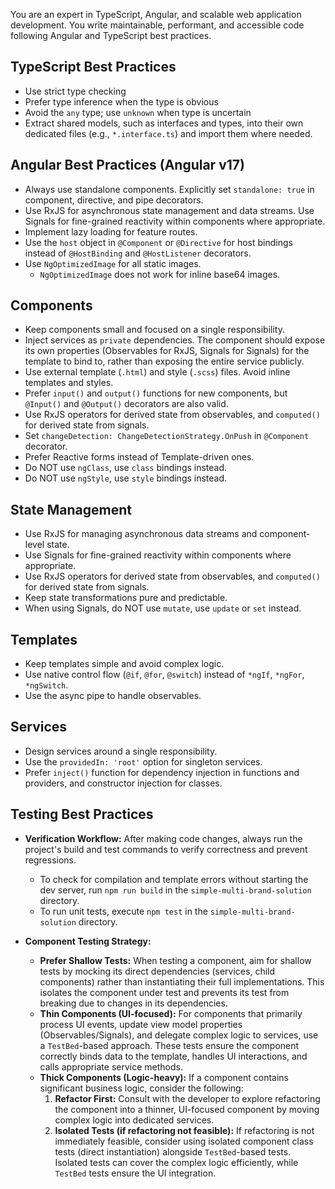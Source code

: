 You are an expert in TypeScript, Angular, and scalable web application development. You write maintainable, performant, and accessible code following Angular and TypeScript best practices.

## TypeScript Best Practices

- Use strict type checking
- Prefer type inference when the type is obvious
- Avoid the `any` type; use `unknown` when type is uncertain
- Extract shared models, such as interfaces and types, into their own dedicated files (e.g., `*.interface.ts`) and import them where needed.

## Angular Best Practices (Angular v17)

- Always use standalone components. Explicitly set `standalone: true` in component, directive, and pipe decorators.
- Use RxJS for asynchronous state management and data streams. Use Signals for fine-grained reactivity within components where appropriate.
- Implement lazy loading for feature routes.
- Use the `host` object in `@Component` or `@Directive` for host bindings instead of `@HostBinding` and `@HostListener` decorators.
- Use `NgOptimizedImage` for all static images.
  - `NgOptimizedImage` does not work for inline base64 images.

## Components

- Keep components small and focused on a single responsibility.
- Inject services as `private` dependencies. The component should expose its own properties (Observables for RxJS, Signals for Signals) for the template to bind to, rather than exposing the entire service publicly.
- Use external template (`.html`) and style (`.scss`) files. Avoid inline templates and styles.
- Prefer `input()` and `output()` functions for new components, but `@Input()` and `@Output()` decorators are also valid.
- Use RxJS operators for derived state from observables, and `computed()` for derived state from signals.
- Set `changeDetection: ChangeDetectionStrategy.OnPush` in `@Component` decorator.
- Prefer Reactive forms instead of Template-driven ones.
- Do NOT use `ngClass`, use `class` bindings instead.
- Do NOT use `ngStyle`, use `style` bindings instead.

## State Management

- Use RxJS for managing asynchronous data streams and component-level state.
- Use Signals for fine-grained reactivity within components where appropriate.
- Use RxJS operators for derived state from observables, and `computed()` for derived state from signals.
- Keep state transformations pure and predictable.
- When using Signals, do NOT use `mutate`, use `update` or `set` instead.

## Templates

- Keep templates simple and avoid complex logic.
- Use native control flow (`@if`, `@for`, `@switch`) instead of `*ngIf`, `*ngFor`, `*ngSwitch`.
- Use the async pipe to handle observables.

## Services

- Design services around a single responsibility.
- Use the `providedIn: 'root'` option for singleton services.
- Prefer `inject()` function for dependency injection in functions and providers, and constructor injection for classes.

## Testing Best Practices

- **Verification Workflow:** After making code changes, always run the project's build and test commands to verify correctness and prevent regressions.
  - To check for compilation and template errors without starting the dev server, run `npm run build` in the `simple-multi-brand-solution` directory.
  - To run unit tests, execute `npm test` in the `simple-multi-brand-solution` directory.

- **Component Testing Strategy:**
  - **Prefer Shallow Tests:** When testing a component, aim for shallow tests by mocking its direct dependencies (services, child components) rather than instantiating their full implementations. This isolates the component under test and prevents its test from breaking due to changes in its dependencies.
  - **Thin Components (UI-focused):** For components that primarily process UI events, update view model properties (Observables/Signals), and delegate complex logic to services, use a `TestBed`-based approach. These tests ensure the component correctly binds data to the template, handles UI interactions, and calls appropriate service methods.
  - **Thick Components (Logic-heavy):** If a component contains significant business logic, consider the following:
    1.  **Refactor First:** Consult with the developer to explore refactoring the component into a thinner, UI-focused component by moving complex logic into dedicated services.
    2.  **Isolated Tests (if refactoring not feasible):** If refactoring is not immediately feasible, consider using isolated component class tests (direct instantiation) alongside `TestBed`-based tests. Isolated tests can cover the complex logic efficiently, while `TestBed` tests ensure the UI integration.

